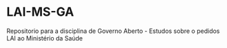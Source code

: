 # LAI-MS-GA
Repositorio para a disciplina de Governo Aberto - Estudos sobre o pedidos LAI ao Ministério da Saúde
